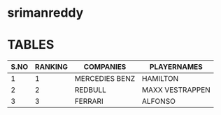 # srimanreddy
# TABLES



|S.NO|RANKING|COMPANIES|PLAYERNAMES|
|----|-------|---------|-----------|
|1|1|MERCEDIES BENZ|HAMILTON|
|2|2|REDBULL|MAXX VESTRAPPEN|
|3|3|FERRARI|ALFONSO|
